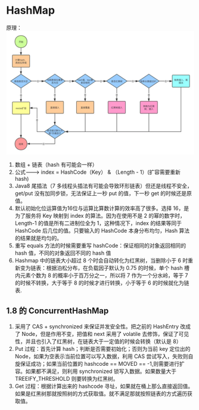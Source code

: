 # HashMap

原理：
![](https://raw.githubusercontent.com/holdthebreath/picture-bed/master/20210506112429.webp)

1. 数组 + 链表（hash 有可能会一样）
2. 公式---> index = HashCode（Key） & （Length - 1）(扩容需要重新 hash)
3. Java8 尾插法（7 多线程头插法有可能会导致环形链表）但还是线程不安全，get/put 没有加同步锁，无法保证上一秒 put 的值，下一秒
   get 的时候还是原值。
4. 默认初始化位运算值为16位与运算比算数计算的效率高了很多。选择 16，是为了服务将 Key 映射到 index 的算法。因为在使用不是 2
   的幂的数字时，Length-1 的值是所有二进制位全为 1，这种情况下，index 的结果等同于 HashCode 后几位的值。只要输入的 HashCode
   本身分布均匀，Hash 算法的结果就是均匀的。
5. 重写 equals 方法的时候需要重写 hashCode：保证相同的对象返回相同的 hash 值，不同的对象返回不同的 hash 值
6. Hashmap 中的链表大小超过 8 个时会自动转化为红黑树，当删除小于 6 时重新变为链表：根据泊松分布，在负载因子默认为 0.75
   的时候，单个 hash 槽内元素个数为 8 的概率小于百万分之一，所以将 7 作为一个分水岭，等于 7 的时候不转换，大于等于 8
   的时候才进行转换，小于等于 6 的时候就化为链表.

## 1.8 的 ConcurrentHashMap

1. 采用了 CAS + synchronized 来保证并发安全性。把之前的 HashEntry 改成了 Node，但是作用不变，把值和 next 采用了 volatile
   去修饰，保证了可见性，并且也引入了红黑树，在链表大于一定值的时候会转换（默认是 8）
2. Put 过程：首先计算 hash；判断是否需要初始化；否则为当前 key 定位出的 Node，如果为空表示当前位置可以写入数据，利用 CAS
   尝试写入，失败则自旋保证成功；如果当前位置的 hashcode == MOVED == -1,则需要进行扩容。如果都不满足，则利用 synchronized
   锁写入数据。如果数量大于 TREEIFY_THRESHOLD 则要转换为红黑树。
3. Get 过程：根据计算出来的 hashcode 寻址，如果就在桶上那么直接返回值。如果是红黑树那就按照树的方式获取值。就不满足那就按照链表的方式遍历获取值。